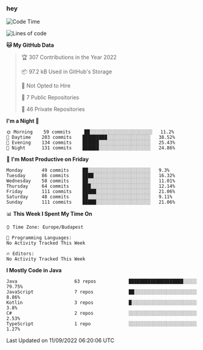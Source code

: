 ### hey

<!--START_SECTION:waka-->
![Code Time](http://img.shields.io/badge/Code%20Time-801%20hrs%2035%20mins-blue)

![Lines of code](https://img.shields.io/badge/From%20Hello%20World%20I%27ve%20Written-510%20Thousand%20lines%20of%20code-blue)

**🐱 My GitHub Data** 

> 🏆 307 Contributions in the Year 2022
 > 
> 📦 97.2 kB Used in GitHub's Storage 
 > 
> 🚫 Not Opted to Hire
 > 
> 📜 7 Public Repositories 
 > 
> 🔑 46 Private Repositories  
 > 
**I'm a Night 🦉** 

```text
🌞 Morning    59 commits     ██░░░░░░░░░░░░░░░░░░░░░░░   11.2% 
🌆 Daytime    203 commits    █████████░░░░░░░░░░░░░░░░   38.52% 
🌃 Evening    134 commits    ██████░░░░░░░░░░░░░░░░░░░   25.43% 
🌙 Night      131 commits    ██████░░░░░░░░░░░░░░░░░░░   24.86%

```
📅 **I'm Most Productive on Friday** 

```text
Monday       49 commits     ██░░░░░░░░░░░░░░░░░░░░░░░   9.3% 
Tuesday      86 commits     ████░░░░░░░░░░░░░░░░░░░░░   16.32% 
Wednesday    58 commits     ██░░░░░░░░░░░░░░░░░░░░░░░   11.01% 
Thursday     64 commits     ███░░░░░░░░░░░░░░░░░░░░░░   12.14% 
Friday       111 commits    █████░░░░░░░░░░░░░░░░░░░░   21.06% 
Saturday     48 commits     ██░░░░░░░░░░░░░░░░░░░░░░░   9.11% 
Sunday       111 commits    █████░░░░░░░░░░░░░░░░░░░░   21.06%

```


📊 **This Week I Spent My Time On** 

```text
⌚︎ Time Zone: Europe/Budapest

💬 Programming Languages: 
No Activity Tracked This Week

🔥 Editors: 
No Activity Tracked This Week

```

**I Mostly Code in Java** 

```text
Java                     63 repos            ████████████████████░░░░░   79.75% 
JavaScript               7 repos             ██░░░░░░░░░░░░░░░░░░░░░░░   8.86% 
Kotlin                   3 repos             █░░░░░░░░░░░░░░░░░░░░░░░░   3.8% 
C#                       2 repos             ░░░░░░░░░░░░░░░░░░░░░░░░░   2.53% 
TypeScript               1 repo              ░░░░░░░░░░░░░░░░░░░░░░░░░   1.27%

```



 Last Updated on 11/09/2022 06:20:06 UTC
<!--END_SECTION:waka-->
